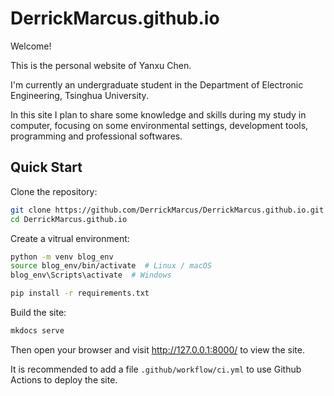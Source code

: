 # DerrickMarcus.github.io

Welcome!

This is the personal website of Yanxu Chen.

I'm currently an undergraduate student in the Department of Electronic Engineering, Tsinghua University.

In this site I plan to share some knowledge and skills during my study in computer, focusing on some environmental settings, development tools, programming and professional softwares.

## Quick Start

Clone the repository:

```bash
git clone https://github.com/DerrickMarcus/DerrickMarcus.github.io.git
cd DerrickMarcus.github.io
```

Create a vitrual environment:

```bash
python -m venv blog_env
source blog_env/bin/activate  # Linux / macOS
blog_env\Scripts\activate  # Windows

pip install -r requirements.txt
```

Build the site:

```bash
mkdocs serve
```

Then open your browser and visit <http://127.0.0.1:8000/> to view the site.

It is recommended to add a file `.github/workflow/ci.yml` to use Github Actions to deploy the site.
